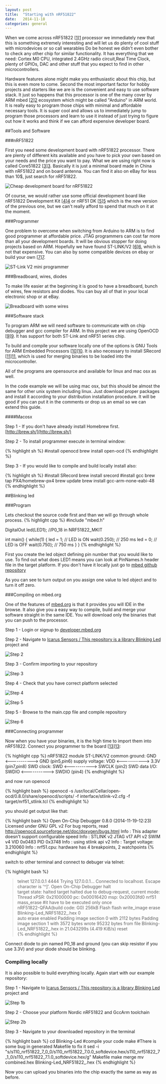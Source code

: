```yaml
---
layout: post
title:  "Starting with nRF51822"
date:   2014-11-18
categories: general
---
```

When we come across nRF51822 [[1]][1] processor we immediately new that this is something extremely interesting and will let us do
plenty of cool stuff with microdevices or so call wearables Do be honest we didn't even bother to check any other chip for 
similar functionality. It has everything that we need: Cortex M0 CPU, integrated 2.4GHz radio circuit,Real Time Clock, 
plenty of GPIOs, DAC and other stuff that you expect to find in other microcontrollers.

Hardware features alone might make you enthusiastic about this chip, but this is even more to come. Second the most important
factor for hobby projects and starters like we are is the convenient and easy to use software stack. It just so happens that
this processor is one of the many cover by ARM mbed [[2]][2] ecosystem which might be called "Arduino" in ARM world. It is
really easy to program those chips with minimal and affordable necessary tools. It is super cool and allows us to immediately 
jump to program those processors and learn to use it instead of just trying to figure out how it works and think if we can afford 
expensive developer board.

##Tools and Software

###nRF51822

First you need some development board with nRF51822 processor. There are plenty of different kits available and you have to pick your
own based on your needs and the price you want to pay. What we are using right now is called Core51822 [[3]][3]. Basically it is just
a minimal board made in China with nRF51822 and on board antenna. You can find it also on eBay for less than 10$, just search for nRF51822.

![Cheap development board for nRF51822][Core51822]

Of course, we would rather use some official development board like nRF51822 Development Kit [[4]][4] or nRF51 DK [[5]][5] 
which is the new version of the previous one, but we can't really afford to spend that much on it at the moment.

###Programmer

One problem to overcome when switching from Arduino to ARM  is to find good programmer at affordable price. JTAG programmers can cost
far more than all your development boards. It will be obvious stopper for doing projects based on ARM. Hopefully we have found
ST-LINK/V2 [[6]][6], which is not that expensive. You can also by some compatible devices on ebay or build your own [[7]][7].

![ST-Link V2 mini programmer][ST-Link V2 mini]


###Breadboard, wires, diodes

To make life easier at the beginning it is good to have a breadboard, bunch of wires, few resistors and diodes. You 
can buy all of that in your local electronic shop or at eBay. 
 
![Breadboard with some wires][Breadboard]

###Software stack

To program ARM we will need software to communicate with on chip debugger and gcc compiler for ARM. In this project we are 
using OpenOCD [[9]][9]. It has support for both ST-Link and nRF51 series chip. 

To build and compile your software locally one of the options is GNU Tools for ARM Embedded Processors [[10]][10]. 
It is also necessary to install SRecord [[11]][11], which is used for merging binaries to be loaded into the microcontroller.

All of the programs are opensource and available for linux and mac osx as well.

In the code example we will be using mac osx, but this should be almost the same for other unix system including linux. Just download proper packages and install it according to your distribution installation procedure. It will be good if you can put it in the
comments or drop us an email so we can extend this guide. 

####Macosx 

Step 1 - If you don't have already install Homebrew first.  
[http://brew.sh/](http://brew.sh/)

Step 2 - To install programmer execute in terminal window:

{% highlight sh %}
#install openocd
brew install open-ocd
{% endhighlight %}

Step 3 - If you would like to compile and build locally install also: 

{% highlight sh %}
#install SRecord
brew install srecord
#install gcc
brew tap PX4/homebrew-px4
brew update
brew install gcc-arm-none-eabi-48
{% endhighlight %}

##Blinking led

###Program

Lets checkout the source code first and than we will go through whole process. 
{% highlight cpp %}
#include "mbed.h"

DigitalOut led(LED1); //P0_18 in NRF51822_MKIT

int main() {
    while(1) {
        led = 1; // LED is ON
        wait(0.250); // 250 ms
        led = 0; // LED is OFF
        wait(0.750); // 750 ms
    }
}
{% endhighlight %}

First you create the led object defining pin number that you would like to use. To find out what does LED1 means you can
look at PinNames.h header file in the target platform. If you don't have it locally just go to 
[mbed github repository](https://github.com/mbedmicro/mbed/blob/master/libraries/mbed/targets/hal/TARGET_NORDIC/TARGET_MCU_NRF51822/TARGET_NRF51822_MKIT/PinNames.h)

As you can see to turn output on you assign one value to led object and to turn it off zero.  

###Compiling on mbed.org

One of the features of [mbed.org](mbed.org) is that it provides you will IDE in the browse. It also give you a easy way
to compile, build and merge your software straight in the same IDE. You will download only the binaries that you can push
to the processor.
 
Step 1 - Login or signup to [developer.mbed.org](http://developer.mbed.org)
 
Step 2 - Navigate to [Icarus Sensors /  This repository is a library Blinking Led](https://developer.mbed.org/teams/Icarus-Sensors/code/Blinking-Led/) project
and 

![Step 2](/img/posts/general/step2.jpg)

Step 3 - Confirm importing to your repository

![Step 3](/img/posts/general/step3.jpg)

Step 4 - Check that you have correct platform selected

![Step 4](/img/posts/general/step4.jpg)

![Step 5](/img/posts/general/step5.jpg)

Step 5 - Browse to the main.cpp file and compile repository

![Step 6](/img/posts/general/step6.jpg)

###Connecting programmer

Now when you have your binaries, it is the high time to import them into nRF51822. Connect you programmer to the board [[13]][13]:

{% highlight cpp %}
                  nRF51822 module    ST-LINK/V2
common ground:       GND <-----------> GND   (pin5,pin6)
supply voltage:      VDD <-----------> 3.3V  (pin7,pin8)
SWD clock:           SWD <-----------> SWCLK (pin2)
SWD data I/O:      SWDIO <-----------> SWDIO (pin4)
{% endhighlight %}

and now run openocd

{% highlight bash %}
openocd -s /usr/local/Cellar/open-ocd/0.8.0/share/openocd/scripts/ -f interface/stlink-v2.cfg -f target/nrf51_stlink.tcl
{% endhighlight %}

you should get output like that:

{% highlight bash %}
Open On-Chip Debugger 0.8.0 (2014-11-19-12:23)
Licensed under GNU GPL v2
For bug reports, read
	http://openocd.sourceforge.net/doc/doxygen/bugs.html
Info : This adapter doesn't support configurable speed
Info : STLINK v2 JTAG v17 API v2 SWIM v4 VID 0x0483 PID 0x3748
Info : using stlink api v2
Info : Target voltage: 3.210060
Info : nrf51.cpu: hardware has 4 breakpoints, 2 watchpoints
{% endhighlight %}

switch to other terminal and connect to debuger via telnet:

{% highlight bash %}
> telnet 127.0.0.1 4444
Trying 127.0.0.1...
Connected to localhost.
Escape character is '^]'.
Open On-Chip Debugger
> halt                                                  
target state: halted
target halted due to debug-request, current mode: Thread 
xPSR: 0x21000000 pc: 0x00016420 msp: 0x20003fd0
> nrf51 mass_erase #it have to be executed only once                                
nRF51822-QFAA(build code: G0) 256kB Flash
> flash write_image erase Blinking-Led_NRF51822_.hex 0  
auto erase enabled
Padding image section 0 with 2112 bytes
Padding image section 1 with 3572 bytes
wrote 95232 bytes from file Blinking-Led_NRF51822_.hex in 21.043299s (4.419 KiB/s)
> reset  
{% endhighlight %}

Connect diode to pin named P0_18 and ground (you can skip resistor if you use 3.3V) and your diode should be blinking. 

### Compiling locally

It is also possible to build everything locally. Again start with our example repository: 
 
Step 1 - Navigate to [Icarus Sensors /  This repository is a library Blinking Led](https://developer.mbed.org/teams/Icarus-Sensors/code/Blinking-Led/) project
 and 
 
![Step 1b](/img/posts/general/step1b.jpg)

Step 2 - Choose your platform Nordic nRF51822 and GccArm toolchain

![Step 2b](/img/posts/general/step2b.jpg)

Step 3 - Navigate to your downloaded repository in the terminal

{% highlight bash %}
cd Blinking-Led
#compile your code
make
#There is some bug in generated Makefile to fix it
sed -i "s/s110_nrf51822_7_0_0\/s110_nrf51822_7.0.0_softdevice.hex/s110_nrf51822_7_1_0\/s110_nrf51822_7.1.0_softdevice.hex/g" Makefile 
make merge
mv combined.hex Blinking-Led_NRF51822_.hex 
{% endhighlight %}

Now you can upload you binaries into the chip exactly the same as way as before.


[1]: https://www.nordicsemi.com/eng/Products/Bluetooth-Smart-Bluetooth-low-energy/nRF51822
[2]: http://developer.mbed.org/platforms/Nordic-nRF51822/
[3]: http://www.wvshare.com/product/Core51822.htm
[4]: https://www.nordicsemi.com/eng/Products/Bluetooth-Smart-Bluetooth-low-energy/nRF51822-Development-Kit
[5]: https://www.nordicsemi.com/eng/Products/nRF51-DK
[6]: http://www.st.com/web/catalog/tools/FM146/CL1984/SC724/SS1677/PF251168
[7]: http://www.micromouseonline.com/2014/01/05/mini-st-linkv2-programmer/
[8]: http://www.silabs.com/products/interface/usbtouart/Pages/usb-to-uart-bridge.aspx
[9]: http://openocd.sourceforge.net
[10]: https://launchpad.net/gcc-arm-embedded
[11]: http://srecord.sourceforge.net
[12]: http://pbxbook.com/other/mac-tty.html
[13]: https://github.com/RIOT-OS/RIOT/wiki/Board%3A-yunjia-nrf51822
[99]: https://developer.mbed.org/handbook/Debugging

[Core51822]: /img/posts/general/core51822.jpg  "Cheap development board for nRF51822"
[ST-Link V2 mini]: /img/posts/general/stlinkv2.jpg  "ST-Link V2 mini programmer"
[Mini CP2102]: /img/posts/general/cp2102.jpg "Mini CP2102 USB 2.0 to UART"
[Breadboard]: /img/posts/general/breadboard.jpg "Breadboard with some wires"